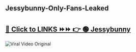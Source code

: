 
 ## Jessybunny-Only-Fans-Leaked

# <h2><a href="https://clipsfans.com/Jessybunny&ref=git">🔗 Click to LINKS ⏩⏩ 👉 🟢 Jessybunny </a></h2>

<a href="https://clipsfans.com/Jessybunny&ref=git" rel="nofollow" data-target="animated-image.originalLink"><img src="https://i.ibb.co.com/xMMVF88/686577567.gif" alt="Viral Video Original" style="max-width: 100%; display: inline-block;" data-target="animated-image.originalImage"></a>
